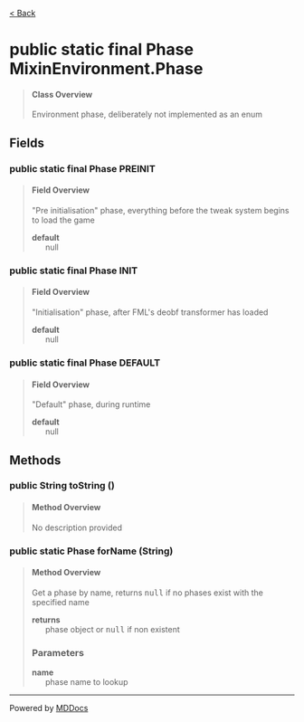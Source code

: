[< Back](../README.md)
# public static final Phase MixinEnvironment.Phase #
>#### Class Overview ####
>Environment phase, deliberately not implemented as an enum
## Fields ##
### public static final Phase PREINIT ###
>#### Field Overview ####
>"Pre initialisation" phase, everything before the tweak system begins
 to load the game
>
>**default**<br />
>&nbsp;&nbsp;&nbsp;&nbsp;&nbsp;&nbsp;null
>
### public static final Phase INIT ###
>#### Field Overview ####
>"Initialisation" phase, after FML's deobf transformer has loaded
>
>**default**<br />
>&nbsp;&nbsp;&nbsp;&nbsp;&nbsp;&nbsp;null
>
### public static final Phase DEFAULT ###
>#### Field Overview ####
>"Default" phase, during runtime
>
>**default**<br />
>&nbsp;&nbsp;&nbsp;&nbsp;&nbsp;&nbsp;null
>
## Methods ##
### public String toString () ###
>#### Method Overview ####
>No description provided
>
### public static Phase forName (String) ###
>#### Method Overview ####
>Get a phase by name, returns <tt>null</tt> if no phases exist with
 the specified name
>
>**returns**<br />
>&nbsp;&nbsp;&nbsp;&nbsp;&nbsp;&nbsp;phase object or <tt>null</tt> if non existent
>
>### Parameters ###
>**name**<br />
>&nbsp;&nbsp;&nbsp;&nbsp;&nbsp;&nbsp;phase name to lookup
>

---
Powered by [MDDocs](https://github.com/VRCube/MDDocs)